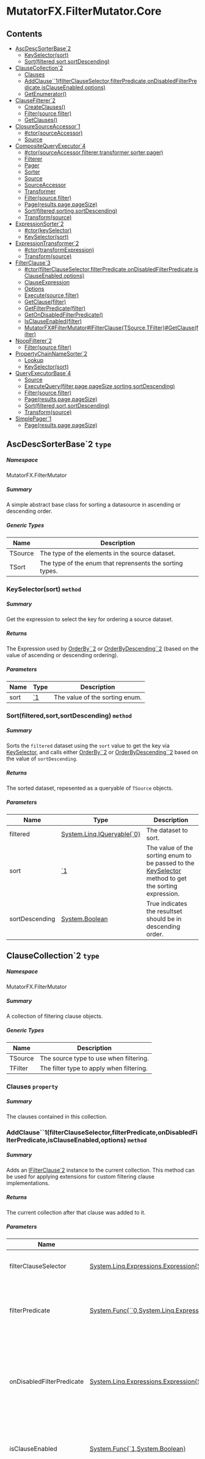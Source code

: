 <a name='assembly'></a>
# MutatorFX.FilterMutator.Core

## Contents

- [AscDescSorterBase\`2](#T-MutatorFX-FilterMutator-AscDescSorterBase`2 'MutatorFX.FilterMutator.AscDescSorterBase`2')
  - [KeySelector(sort)](#M-MutatorFX-FilterMutator-AscDescSorterBase`2-KeySelector-`1- 'MutatorFX.FilterMutator.AscDescSorterBase`2.KeySelector(`1)')
  - [Sort(filtered,sort,sortDescending)](#M-MutatorFX-FilterMutator-AscDescSorterBase`2-Sort-System-Linq-IQueryable{`0},`1,System-Boolean- 'MutatorFX.FilterMutator.AscDescSorterBase`2.Sort(System.Linq.IQueryable{`0},`1,System.Boolean)')
- [ClauseCollection\`2](#T-MutatorFX-FilterMutator-ClauseCollection`2 'MutatorFX.FilterMutator.ClauseCollection`2')
  - [Clauses](#P-MutatorFX-FilterMutator-ClauseCollection`2-Clauses 'MutatorFX.FilterMutator.ClauseCollection`2.Clauses')
  - [AddClause\`\`1(filterClauseSelector,filterPredicate,onDisabledFilterPredicate,isClauseEnabled,options)](#M-MutatorFX-FilterMutator-ClauseCollection`2-AddClause``1-System-Linq-Expressions-Expression{System-Func{`1,``0}},System-Func{``0,System-Linq-Expressions-Expression{System-Func{`0,System-Boolean}}},System-Linq-Expressions-Expression{System-Func{`0,System-Boolean}},System-Func{`1,System-Boolean},System-ValueTuple{System-String,System-Object}[]- 'MutatorFX.FilterMutator.ClauseCollection`2.AddClause``1(System.Linq.Expressions.Expression{System.Func{`1,``0}},System.Func{``0,System.Linq.Expressions.Expression{System.Func{`0,System.Boolean}}},System.Linq.Expressions.Expression{System.Func{`0,System.Boolean}},System.Func{`1,System.Boolean},System.ValueTuple{System.String,System.Object}[])')
  - [GetEnumerator()](#M-MutatorFX-FilterMutator-ClauseCollection`2-GetEnumerator 'MutatorFX.FilterMutator.ClauseCollection`2.GetEnumerator')
- [ClauseFilterer\`2](#T-MutatorFX-FilterMutator-ClauseFilterer`2 'MutatorFX.FilterMutator.ClauseFilterer`2')
  - [CreateClauses()](#M-MutatorFX-FilterMutator-ClauseFilterer`2-CreateClauses 'MutatorFX.FilterMutator.ClauseFilterer`2.CreateClauses')
  - [Filter(source,filter)](#M-MutatorFX-FilterMutator-ClauseFilterer`2-Filter-System-Linq-IQueryable{`0},`1- 'MutatorFX.FilterMutator.ClauseFilterer`2.Filter(System.Linq.IQueryable{`0},`1)')
  - [GetClauses()](#M-MutatorFX-FilterMutator-ClauseFilterer`2-GetClauses 'MutatorFX.FilterMutator.ClauseFilterer`2.GetClauses')
- [ClosureSourceAccessor\`1](#T-MutatorFX-FilterMutator-ClosureSourceAccessor`1 'MutatorFX.FilterMutator.ClosureSourceAccessor`1')
  - [#ctor(sourceAccessor)](#M-MutatorFX-FilterMutator-ClosureSourceAccessor`1-#ctor-System-Func{System-Linq-IQueryable{`0}}- 'MutatorFX.FilterMutator.ClosureSourceAccessor`1.#ctor(System.Func{System.Linq.IQueryable{`0}})')
  - [Source](#P-MutatorFX-FilterMutator-ClosureSourceAccessor`1-Source 'MutatorFX.FilterMutator.ClosureSourceAccessor`1.Source')
- [CompositeQueryExecutor\`4](#T-MutatorFX-FilterMutator-CompositeQueryExecutor`4 'MutatorFX.FilterMutator.CompositeQueryExecutor`4')
  - [#ctor(sourceAccessor,filterer,transformer,sorter,pager)](#M-MutatorFX-FilterMutator-CompositeQueryExecutor`4-#ctor-MutatorFX-FilterMutator-ISourceAccessor{`0},MutatorFX-FilterMutator-IFilterer{`0,`2},MutatorFX-FilterMutator-ITransformer{`0,`1},MutatorFX-FilterMutator-ISorter{`0,`3},MutatorFX-FilterMutator-IPager{`1}- 'MutatorFX.FilterMutator.CompositeQueryExecutor`4.#ctor(MutatorFX.FilterMutator.ISourceAccessor{`0},MutatorFX.FilterMutator.IFilterer{`0,`2},MutatorFX.FilterMutator.ITransformer{`0,`1},MutatorFX.FilterMutator.ISorter{`0,`3},MutatorFX.FilterMutator.IPager{`1})')
  - [Filterer](#P-MutatorFX-FilterMutator-CompositeQueryExecutor`4-Filterer 'MutatorFX.FilterMutator.CompositeQueryExecutor`4.Filterer')
  - [Pager](#P-MutatorFX-FilterMutator-CompositeQueryExecutor`4-Pager 'MutatorFX.FilterMutator.CompositeQueryExecutor`4.Pager')
  - [Sorter](#P-MutatorFX-FilterMutator-CompositeQueryExecutor`4-Sorter 'MutatorFX.FilterMutator.CompositeQueryExecutor`4.Sorter')
  - [Source](#P-MutatorFX-FilterMutator-CompositeQueryExecutor`4-Source 'MutatorFX.FilterMutator.CompositeQueryExecutor`4.Source')
  - [SourceAccessor](#P-MutatorFX-FilterMutator-CompositeQueryExecutor`4-SourceAccessor 'MutatorFX.FilterMutator.CompositeQueryExecutor`4.SourceAccessor')
  - [Transformer](#P-MutatorFX-FilterMutator-CompositeQueryExecutor`4-Transformer 'MutatorFX.FilterMutator.CompositeQueryExecutor`4.Transformer')
  - [Filter(source,filter)](#M-MutatorFX-FilterMutator-CompositeQueryExecutor`4-Filter-System-Linq-IQueryable{`0},`2- 'MutatorFX.FilterMutator.CompositeQueryExecutor`4.Filter(System.Linq.IQueryable{`0},`2)')
  - [Page(results,page,pageSize)](#M-MutatorFX-FilterMutator-CompositeQueryExecutor`4-Page-System-Linq-IQueryable{`1},System-Int32,System-Int32- 'MutatorFX.FilterMutator.CompositeQueryExecutor`4.Page(System.Linq.IQueryable{`1},System.Int32,System.Int32)')
  - [Sort(filtered,sorting,sortDescending)](#M-MutatorFX-FilterMutator-CompositeQueryExecutor`4-Sort-System-Linq-IQueryable{`0},`3,System-Boolean- 'MutatorFX.FilterMutator.CompositeQueryExecutor`4.Sort(System.Linq.IQueryable{`0},`3,System.Boolean)')
  - [Transform(source)](#M-MutatorFX-FilterMutator-CompositeQueryExecutor`4-Transform-System-Linq-IQueryable{`0}- 'MutatorFX.FilterMutator.CompositeQueryExecutor`4.Transform(System.Linq.IQueryable{`0})')
- [ExpressionSorter\`2](#T-MutatorFX-FilterMutator-ExpressionSorter`2 'MutatorFX.FilterMutator.ExpressionSorter`2')
  - [#ctor(keySelector)](#M-MutatorFX-FilterMutator-ExpressionSorter`2-#ctor-System-Func{`1,System-Linq-Expressions-Expression{System-Func{`0,System-Object}}}- 'MutatorFX.FilterMutator.ExpressionSorter`2.#ctor(System.Func{`1,System.Linq.Expressions.Expression{System.Func{`0,System.Object}}})')
  - [KeySelector(sort)](#M-MutatorFX-FilterMutator-ExpressionSorter`2-KeySelector-`1- 'MutatorFX.FilterMutator.ExpressionSorter`2.KeySelector(`1)')
- [ExpressionTransformer\`2](#T-MutatorFX-FilterMutator-ExpressionTransformer`2 'MutatorFX.FilterMutator.ExpressionTransformer`2')
  - [#ctor(transformExpression)](#M-MutatorFX-FilterMutator-ExpressionTransformer`2-#ctor-System-Linq-Expressions-Expression{System-Func{`0,`1}}- 'MutatorFX.FilterMutator.ExpressionTransformer`2.#ctor(System.Linq.Expressions.Expression{System.Func{`0,`1}})')
  - [Transform(source)](#M-MutatorFX-FilterMutator-ExpressionTransformer`2-Transform-System-Linq-IQueryable{`0}- 'MutatorFX.FilterMutator.ExpressionTransformer`2.Transform(System.Linq.IQueryable{`0})')
- [FilterClause\`3](#T-MutatorFX-FilterMutator-FilterClause`3 'MutatorFX.FilterMutator.FilterClause`3')
  - [#ctor(filterClauseSelector,filterPredicate,onDisabledFilterPredicate,isClauseEnabled,options)](#M-MutatorFX-FilterMutator-FilterClause`3-#ctor-System-Linq-Expressions-Expression{System-Func{`1,`2}},System-Func{`2,System-Linq-Expressions-Expression{System-Func{`0,System-Boolean}}},System-Linq-Expressions-Expression{System-Func{`0,System-Boolean}},System-Func{`1,System-Boolean},System-Collections-Generic-Dictionary{System-String,System-Object}- 'MutatorFX.FilterMutator.FilterClause`3.#ctor(System.Linq.Expressions.Expression{System.Func{`1,`2}},System.Func{`2,System.Linq.Expressions.Expression{System.Func{`0,System.Boolean}}},System.Linq.Expressions.Expression{System.Func{`0,System.Boolean}},System.Func{`1,System.Boolean},System.Collections.Generic.Dictionary{System.String,System.Object})')
  - [ClauseExpression](#P-MutatorFX-FilterMutator-FilterClause`3-ClauseExpression 'MutatorFX.FilterMutator.FilterClause`3.ClauseExpression')
  - [Options](#P-MutatorFX-FilterMutator-FilterClause`3-Options 'MutatorFX.FilterMutator.FilterClause`3.Options')
  - [Execute(source,filter)](#M-MutatorFX-FilterMutator-FilterClause`3-Execute-System-Linq-IQueryable{`0},`1- 'MutatorFX.FilterMutator.FilterClause`3.Execute(System.Linq.IQueryable{`0},`1)')
  - [GetClause(filter)](#M-MutatorFX-FilterMutator-FilterClause`3-GetClause-`1- 'MutatorFX.FilterMutator.FilterClause`3.GetClause(`1)')
  - [GetFilterPredicate(filter)](#M-MutatorFX-FilterMutator-FilterClause`3-GetFilterPredicate-`1- 'MutatorFX.FilterMutator.FilterClause`3.GetFilterPredicate(`1)')
  - [GetOnDisabledFilterPredicate()](#M-MutatorFX-FilterMutator-FilterClause`3-GetOnDisabledFilterPredicate 'MutatorFX.FilterMutator.FilterClause`3.GetOnDisabledFilterPredicate')
  - [IsClauseEnabled(filter)](#M-MutatorFX-FilterMutator-FilterClause`3-IsClauseEnabled-`1- 'MutatorFX.FilterMutator.FilterClause`3.IsClauseEnabled(`1)')
  - [MutatorFX#FilterMutator#IFilterClause{TSource,TFilter}#GetClause(filter)](#M-MutatorFX-FilterMutator-FilterClause`3-MutatorFX#FilterMutator#IFilterClause{TSource,TFilter}#GetClause-`1- 'MutatorFX.FilterMutator.FilterClause`3.MutatorFX#FilterMutator#IFilterClause{TSource,TFilter}#GetClause(`1)')
- [NoopFilterer\`2](#T-MutatorFX-FilterMutator-NoopFilterer`2 'MutatorFX.FilterMutator.NoopFilterer`2')
  - [Filter(source,filter)](#M-MutatorFX-FilterMutator-NoopFilterer`2-Filter-System-Linq-IQueryable{`0},`1- 'MutatorFX.FilterMutator.NoopFilterer`2.Filter(System.Linq.IQueryable{`0},`1)')
- [PropertyChainNameSorter\`2](#T-MutatorFX-FilterMutator-PropertyChainNameSorter`2 'MutatorFX.FilterMutator.PropertyChainNameSorter`2')
  - [Lookup](#P-MutatorFX-FilterMutator-PropertyChainNameSorter`2-Lookup 'MutatorFX.FilterMutator.PropertyChainNameSorter`2.Lookup')
  - [KeySelector(sort)](#M-MutatorFX-FilterMutator-PropertyChainNameSorter`2-KeySelector-`1- 'MutatorFX.FilterMutator.PropertyChainNameSorter`2.KeySelector(`1)')
- [QueryExecutorBase\`4](#T-MutatorFX-FilterMutator-QueryExecutorBase`4 'MutatorFX.FilterMutator.QueryExecutorBase`4')
  - [Source](#P-MutatorFX-FilterMutator-QueryExecutorBase`4-Source 'MutatorFX.FilterMutator.QueryExecutorBase`4.Source')
  - [ExecuteQuery(filter,page,pageSize,sorting,sortDescending)](#M-MutatorFX-FilterMutator-QueryExecutorBase`4-ExecuteQuery-`2,System-Int32,System-Int32,`3,System-Boolean- 'MutatorFX.FilterMutator.QueryExecutorBase`4.ExecuteQuery(`2,System.Int32,System.Int32,`3,System.Boolean)')
  - [Filter(source,filter)](#M-MutatorFX-FilterMutator-QueryExecutorBase`4-Filter-System-Linq-IQueryable{`0},`2- 'MutatorFX.FilterMutator.QueryExecutorBase`4.Filter(System.Linq.IQueryable{`0},`2)')
  - [Page(results,page,pageSize)](#M-MutatorFX-FilterMutator-QueryExecutorBase`4-Page-System-Linq-IQueryable{`1},System-Int32,System-Int32- 'MutatorFX.FilterMutator.QueryExecutorBase`4.Page(System.Linq.IQueryable{`1},System.Int32,System.Int32)')
  - [Sort(filtered,sort,sortDescending)](#M-MutatorFX-FilterMutator-QueryExecutorBase`4-Sort-System-Linq-IQueryable{`0},`3,System-Boolean- 'MutatorFX.FilterMutator.QueryExecutorBase`4.Sort(System.Linq.IQueryable{`0},`3,System.Boolean)')
  - [Transform(source)](#M-MutatorFX-FilterMutator-QueryExecutorBase`4-Transform-System-Linq-IQueryable{`0}- 'MutatorFX.FilterMutator.QueryExecutorBase`4.Transform(System.Linq.IQueryable{`0})')
- [SimplePager\`1](#T-MutatorFX-FilterMutator-SimplePager`1 'MutatorFX.FilterMutator.SimplePager`1')
  - [Page(results,page,pageSize)](#M-MutatorFX-FilterMutator-SimplePager`1-Page-System-Linq-IQueryable{`0},System-Int32,System-Int32- 'MutatorFX.FilterMutator.SimplePager`1.Page(System.Linq.IQueryable{`0},System.Int32,System.Int32)')

<a name='T-MutatorFX-FilterMutator-AscDescSorterBase`2'></a>
## AscDescSorterBase\`2 `type`

##### Namespace

MutatorFX.FilterMutator

##### Summary

A simple abstract base class for sorting a datasource in ascending or descending order.

##### Generic Types

| Name | Description |
| ---- | ----------- |
| TSource | The type of the elements in the source dataset. |
| TSort | The type of the enum that reprensents the sorting types. |

<a name='M-MutatorFX-FilterMutator-AscDescSorterBase`2-KeySelector-`1-'></a>
### KeySelector(sort) `method`

##### Summary

Get the expression to select the key for ordering a source dataset.

##### Returns

The Expression used by [OrderBy\`\`2](http://msdn.microsoft.com/query/dev14.query?appId=Dev14IDEF1&l=EN-US&k=k:System.Linq.Queryable.OrderBy``2 'System.Linq.Queryable.OrderBy``2(System.Linq.IQueryable{``0},System.Linq.Expressions.Expression{System.Func{``0,``1}})') or [OrderByDescending\`\`2](http://msdn.microsoft.com/query/dev14.query?appId=Dev14IDEF1&l=EN-US&k=k:System.Linq.Queryable.OrderByDescending``2 'System.Linq.Queryable.OrderByDescending``2(System.Linq.IQueryable{``0},System.Linq.Expressions.Expression{System.Func{``0,``1}})') (based on the value of ascending or descending ordering).

##### Parameters

| Name | Type | Description |
| ---- | ---- | ----------- |
| sort | [\`1](#T-`1 '`1') | The value of the sorting enum. |

<a name='M-MutatorFX-FilterMutator-AscDescSorterBase`2-Sort-System-Linq-IQueryable{`0},`1,System-Boolean-'></a>
### Sort(filtered,sort,sortDescending) `method`

##### Summary

Sorts the `filtered` dataset using the `sort` value to get the key via [KeySelector](#M-MutatorFX-FilterMutator-AscDescSorterBase`2-KeySelector-`1- 'MutatorFX.FilterMutator.AscDescSorterBase`2.KeySelector(`1)'), and calls either 
            [OrderBy\`\`2](http://msdn.microsoft.com/query/dev14.query?appId=Dev14IDEF1&l=EN-US&k=k:System.Linq.Queryable.OrderBy``2 'System.Linq.Queryable.OrderBy``2(System.Linq.IQueryable{``0},System.Linq.Expressions.Expression{System.Func{``0,``1}})') or [OrderByDescending\`\`2](http://msdn.microsoft.com/query/dev14.query?appId=Dev14IDEF1&l=EN-US&k=k:System.Linq.Queryable.OrderByDescending``2 'System.Linq.Queryable.OrderByDescending``2(System.Linq.IQueryable{``0},System.Linq.Expressions.Expression{System.Func{``0,``1}})') 
            based on the value of `sortDescending`.

##### Returns

The sorted dataset, repesented as a queryable of `TSource` objects.

##### Parameters

| Name | Type | Description |
| ---- | ---- | ----------- |
| filtered | [System.Linq.IQueryable{\`0}](http://msdn.microsoft.com/query/dev14.query?appId=Dev14IDEF1&l=EN-US&k=k:System.Linq.IQueryable 'System.Linq.IQueryable{`0}') | The dataset to sort. |
| sort | [\`1](#T-`1 '`1') | The value of the sorting enum to be passed to the [KeySelector](#M-MutatorFX-FilterMutator-AscDescSorterBase`2-KeySelector-`1- 'MutatorFX.FilterMutator.AscDescSorterBase`2.KeySelector(`1)') method to get the sorting expression. |
| sortDescending | [System.Boolean](http://msdn.microsoft.com/query/dev14.query?appId=Dev14IDEF1&l=EN-US&k=k:System.Boolean 'System.Boolean') | True indicates the resultset should be in descending order. |

<a name='T-MutatorFX-FilterMutator-ClauseCollection`2'></a>
## ClauseCollection\`2 `type`

##### Namespace

MutatorFX.FilterMutator

##### Summary

A collection of filtering clause objects.

##### Generic Types

| Name | Description |
| ---- | ----------- |
| TSource | The source type to use when filtering. |
| TFilter | The filter type to apply when filtering. |

<a name='P-MutatorFX-FilterMutator-ClauseCollection`2-Clauses'></a>
### Clauses `property`

##### Summary

The clauses contained in this collection.

<a name='M-MutatorFX-FilterMutator-ClauseCollection`2-AddClause``1-System-Linq-Expressions-Expression{System-Func{`1,``0}},System-Func{``0,System-Linq-Expressions-Expression{System-Func{`0,System-Boolean}}},System-Linq-Expressions-Expression{System-Func{`0,System-Boolean}},System-Func{`1,System-Boolean},System-ValueTuple{System-String,System-Object}[]-'></a>
### AddClause\`\`1(filterClauseSelector,filterPredicate,onDisabledFilterPredicate,isClauseEnabled,options) `method`

##### Summary

Adds an [IFilterClause\`2](#T-MutatorFX-FilterMutator-IFilterClause`2 'MutatorFX.FilterMutator.IFilterClause`2') instance to the current collection. 
            This method can be used for applying extensions for custom filtering clause implementations.

##### Returns

The current collection after that clause was added to it.

##### Parameters

| Name | Type | Description |
| ---- | ---- | ----------- |
| filterClauseSelector | [System.Linq.Expressions.Expression{System.Func{\`1,\`\`0}}](http://msdn.microsoft.com/query/dev14.query?appId=Dev14IDEF1&l=EN-US&k=k:System.Linq.Expressions.Expression 'System.Linq.Expressions.Expression{System.Func{`1,``0}}') | The accessor used to get the clause value from a filter. |
| filterPredicate | [System.Func{\`\`0,System.Linq.Expressions.Expression{System.Func{\`0,System.Boolean}}}](http://msdn.microsoft.com/query/dev14.query?appId=Dev14IDEF1&l=EN-US&k=k:System.Func 'System.Func{``0,System.Linq.Expressions.Expression{System.Func{`0,System.Boolean}}}') | The predicate factory that's used to generate the filtering expression based on the current clause value. |
| onDisabledFilterPredicate | [System.Linq.Expressions.Expression{System.Func{\`0,System.Boolean}}](http://msdn.microsoft.com/query/dev14.query?appId=Dev14IDEF1&l=EN-US&k=k:System.Linq.Expressions.Expression 'System.Linq.Expressions.Expression{System.Func{`0,System.Boolean}}') | A predicate that is used when the clause is considered disabled for a given filter. The default returns a constant true value for each item in the collection. |
| isClauseEnabled | [System.Func{\`1,System.Boolean}](http://msdn.microsoft.com/query/dev14.query?appId=Dev14IDEF1&l=EN-US&k=k:System.Func 'System.Func{`1,System.Boolean}') | A function that determines whether the current clause is enabled for a given filter. |
| options | [System.ValueTuple{System.String,System.Object}[]](http://msdn.microsoft.com/query/dev14.query?appId=Dev14IDEF1&l=EN-US&k=k:System.ValueTuple 'System.ValueTuple{System.String,System.Object}[]') | Additional options that can be passed to the clause. Will be converted to a [String](http://msdn.microsoft.com/query/dev14.query?appId=Dev14IDEF1&l=EN-US&k=k:System.String 'System.String')-[String](http://msdn.microsoft.com/query/dev14.query?appId=Dev14IDEF1&l=EN-US&k=k:System.String 'System.String')[Dictionary\`2](http://msdn.microsoft.com/query/dev14.query?appId=Dev14IDEF1&l=EN-US&k=k:System.Collections.Generic.Dictionary`2 'System.Collections.Generic.Dictionary`2'), so the keys should be unique amongst the parameters. |

##### Generic Types

| Name | Description |
| ---- | ----------- |
| TClause | The type of the selected clause from `TFilter`. Should be inferred. |

<a name='M-MutatorFX-FilterMutator-ClauseCollection`2-GetEnumerator'></a>
### GetEnumerator() `method`

##### Summary

Returns the enumerator for the [Clauses](#P-MutatorFX-FilterMutator-ClauseCollection`2-Clauses 'MutatorFX.FilterMutator.ClauseCollection`2.Clauses') in the collection.

##### Parameters

This method has no parameters.

<a name='T-MutatorFX-FilterMutator-ClauseFilterer`2'></a>
## ClauseFilterer\`2 `type`

##### Namespace

MutatorFX.FilterMutator

##### Summary

A simple [IFilterer\`2](#T-MutatorFX-FilterMutator-IFilterer`2 'MutatorFX.FilterMutator.IFilterer`2') implementation base class for creating a clause-based filtering mechanism.

##### Generic Types

| Name | Description |
| ---- | ----------- |
| TSource | The type of the source dataset items. |
| TFilter | The type of the input filter used for filtering and creating clauses. |

<a name='M-MutatorFX-FilterMutator-ClauseFilterer`2-CreateClauses'></a>
### CreateClauses() `method`

##### Summary

Factory method to create a generic [ClauseCollection\`2](#T-MutatorFX-FilterMutator-ClauseCollection`2 'MutatorFX.FilterMutator.ClauseCollection`2') for the current type.
            Can be used in non-static context to infer the generic type arguments for the collection.

##### Returns

An empty collection of clauses, which can be used to build the individual filter clauses.

##### Parameters

This method has no parameters.

<a name='M-MutatorFX-FilterMutator-ClauseFilterer`2-Filter-System-Linq-IQueryable{`0},`1-'></a>
### Filter(source,filter) `method`

##### Summary

Executes all the available clauses over the given `source` with values obtained for the clauses from the `filter`.

##### Returns

The filtered elements from the `source`.

##### Parameters

| Name | Type | Description |
| ---- | ---- | ----------- |
| source | [System.Linq.IQueryable{\`0}](http://msdn.microsoft.com/query/dev14.query?appId=Dev14IDEF1&l=EN-US&k=k:System.Linq.IQueryable 'System.Linq.IQueryable{`0}') | The source to filter with the clauses. |
| filter | [\`1](#T-`1 '`1') | The filter to use when filtering `source` with the clauses provided by [GetClauses](#M-MutatorFX-FilterMutator-ClauseFilterer`2-GetClauses 'MutatorFX.FilterMutator.ClauseFilterer`2.GetClauses'). |

<a name='M-MutatorFX-FilterMutator-ClauseFilterer`2-GetClauses'></a>
### GetClauses() `method`

##### Summary

Get the clauses, which will be used to filter the input datasource with a given filter.
            You can use the shorthand static method [CreateClauses](#M-MutatorFX-FilterMutator-ClauseFilterer`2-CreateClauses 'MutatorFX.FilterMutator.ClauseFilterer`2.CreateClauses') to create a static collection and refer it from here,
            so that instantiations of the clauses don't happen every time. Take caution not to create the collection every time this 
            method gets called unless you intend to generate them at runtime, because it can have performance repercussions.

##### Returns

The clauses used for aggregating over the source dataset.

##### Parameters

This method has no parameters.

<a name='T-MutatorFX-FilterMutator-ClosureSourceAccessor`1'></a>
## ClosureSourceAccessor\`1 `type`

##### Namespace

MutatorFX.FilterMutator

##### Summary

A simple source accessor which accepts an accessor function to provide for the [ISourceAccessor\`1](#T-MutatorFX-FilterMutator-ISourceAccessor`1 'MutatorFX.FilterMutator.ISourceAccessor`1') interface.

##### Generic Types

| Name | Description |
| ---- | ----------- |
| TSource | The type of the elements in the datasource. |

<a name='M-MutatorFX-FilterMutator-ClosureSourceAccessor`1-#ctor-System-Func{System-Linq-IQueryable{`0}}-'></a>
### #ctor(sourceAccessor) `constructor`

##### Summary

Create a new accessor, which will use the provided function to access the queryable source.

##### Parameters

| Name | Type | Description |
| ---- | ---- | ----------- |
| sourceAccessor | [System.Func{System.Linq.IQueryable{\`0}}](http://msdn.microsoft.com/query/dev14.query?appId=Dev14IDEF1&l=EN-US&k=k:System.Func 'System.Func{System.Linq.IQueryable{`0}}') | The function to use to access the queryable source. |

<a name='P-MutatorFX-FilterMutator-ClosureSourceAccessor`1-Source'></a>
### Source `property`

##### Summary

Use the aquired accessor function to access the queryable source.

<a name='T-MutatorFX-FilterMutator-CompositeQueryExecutor`4'></a>
## CompositeQueryExecutor\`4 `type`

##### Namespace

MutatorFX.FilterMutator

##### Summary

A queryexecutor implementation that accepts all its implementation details via its constructor.
            Can be used via DI if all parameters can be trivially resolved.

##### Generic Types

| Name | Description |
| ---- | ----------- |
| TSource | The type of the elements in the source dataset. |
| TResult | The type of the elements in the result dataset. |
| TFilter | The type of the filter that is used when filtering the source dataset. |
| TSort | The enum type that is used when sorting the dataset. |

<a name='M-MutatorFX-FilterMutator-CompositeQueryExecutor`4-#ctor-MutatorFX-FilterMutator-ISourceAccessor{`0},MutatorFX-FilterMutator-IFilterer{`0,`2},MutatorFX-FilterMutator-ITransformer{`0,`1},MutatorFX-FilterMutator-ISorter{`0,`3},MutatorFX-FilterMutator-IPager{`1}-'></a>
### #ctor(sourceAccessor,filterer,transformer,sorter,pager) `constructor`

##### Summary

Create a new instance of the [CompositeQueryExecutor\`4](#T-MutatorFX-FilterMutator-CompositeQueryExecutor`4 'MutatorFX.FilterMutator.CompositeQueryExecutor`4') with all its implementation details injected via constructor.

##### Parameters

| Name | Type | Description |
| ---- | ---- | ----------- |
| sourceAccessor | [MutatorFX.FilterMutator.ISourceAccessor{\`0}](#T-MutatorFX-FilterMutator-ISourceAccessor{`0} 'MutatorFX.FilterMutator.ISourceAccessor{`0}') | The source accessor used to acces the `TSource` elements. |
| filterer | [MutatorFX.FilterMutator.IFilterer{\`0,\`2}](#T-MutatorFX-FilterMutator-IFilterer{`0,`2} 'MutatorFX.FilterMutator.IFilterer{`0,`2}') | The filterer implementation used to filter the dataset. |
| transformer | [MutatorFX.FilterMutator.ITransformer{\`0,\`1}](#T-MutatorFX-FilterMutator-ITransformer{`0,`1} 'MutatorFX.FilterMutator.ITransformer{`0,`1}') | The transformation object that can transform the `TSource` types to `TResult` types. |
| sorter | [MutatorFX.FilterMutator.ISorter{\`0,\`3}](#T-MutatorFX-FilterMutator-ISorter{`0,`3} 'MutatorFX.FilterMutator.ISorter{`0,`3}') |  |
| pager | [MutatorFX.FilterMutator.IPager{\`1}](#T-MutatorFX-FilterMutator-IPager{`1} 'MutatorFX.FilterMutator.IPager{`1}') |  |

<a name='P-MutatorFX-FilterMutator-CompositeQueryExecutor`4-Filterer'></a>
### Filterer `property`

##### Summary

The filterer used to filter the source dataset with a given `TFilter`.

<a name='P-MutatorFX-FilterMutator-CompositeQueryExecutor`4-Pager'></a>
### Pager `property`

##### Summary

A pager object that generates paging results for a given `TResult` dataset.

<a name='P-MutatorFX-FilterMutator-CompositeQueryExecutor`4-Sorter'></a>
### Sorter `property`

##### Summary

A sorter object that sorts a given `TSource` object based on a sorting enum parameter.

<a name='P-MutatorFX-FilterMutator-CompositeQueryExecutor`4-Source'></a>
### Source `property`

##### Summary

The default source accessor implementation uses the injected [SourceAccessor](#P-MutatorFX-FilterMutator-CompositeQueryExecutor`4-SourceAccessor 'MutatorFX.FilterMutator.CompositeQueryExecutor`4.SourceAccessor') to access the source dataset.

<a name='P-MutatorFX-FilterMutator-CompositeQueryExecutor`4-SourceAccessor'></a>
### SourceAccessor `property`

##### Summary

The accessor used to access the source dataset.

<a name='P-MutatorFX-FilterMutator-CompositeQueryExecutor`4-Transformer'></a>
### Transformer `property`

##### Summary

An [ITransformer\`2](#T-MutatorFX-FilterMutator-ITransformer`2 'MutatorFX.FilterMutator.ITransformer`2') that can transform a source queryable to a result queryable dataset.

<a name='M-MutatorFX-FilterMutator-CompositeQueryExecutor`4-Filter-System-Linq-IQueryable{`0},`2-'></a>
### Filter(source,filter) `method`

##### Summary

The default filtering implementation uses the injected [Filterer](#P-MutatorFX-FilterMutator-CompositeQueryExecutor`4-Filterer 'MutatorFX.FilterMutator.CompositeQueryExecutor`4.Filterer') object to filter the given datasource with the provided filter.

##### Returns

The filtered dataset.

##### Parameters

| Name | Type | Description |
| ---- | ---- | ----------- |
| source | [System.Linq.IQueryable{\`0}](http://msdn.microsoft.com/query/dev14.query?appId=Dev14IDEF1&l=EN-US&k=k:System.Linq.IQueryable 'System.Linq.IQueryable{`0}') | The datasource to apply filtering to. |
| filter | [\`2](#T-`2 '`2') | The filter to apply to the datasource. |

<a name='M-MutatorFX-FilterMutator-CompositeQueryExecutor`4-Page-System-Linq-IQueryable{`1},System-Int32,System-Int32-'></a>
### Page(results,page,pageSize) `method`

##### Summary

The default implementation uses the injected [Pager](#P-MutatorFX-FilterMutator-CompositeQueryExecutor`4-Pager 'MutatorFX.FilterMutator.CompositeQueryExecutor`4.Pager') to apply paging to the result dataset.

##### Returns

The paged entries.

##### Parameters

| Name | Type | Description |
| ---- | ---- | ----------- |
| results | [System.Linq.IQueryable{\`1}](http://msdn.microsoft.com/query/dev14.query?appId=Dev14IDEF1&l=EN-US&k=k:System.Linq.IQueryable 'System.Linq.IQueryable{`1}') | The results to apply paging to. |
| page | [System.Int32](http://msdn.microsoft.com/query/dev14.query?appId=Dev14IDEF1&l=EN-US&k=k:System.Int32 'System.Int32') | The page (1-based) requested. |
| pageSize | [System.Int32](http://msdn.microsoft.com/query/dev14.query?appId=Dev14IDEF1&l=EN-US&k=k:System.Int32 'System.Int32') | The page size requested. |

<a name='M-MutatorFX-FilterMutator-CompositeQueryExecutor`4-Sort-System-Linq-IQueryable{`0},`3,System-Boolean-'></a>
### Sort(filtered,sorting,sortDescending) `method`

##### Summary

The default sorting implementation uses the injected [Sorter](#P-MutatorFX-FilterMutator-CompositeQueryExecutor`4-Sorter 'MutatorFX.FilterMutator.CompositeQueryExecutor`4.Sorter') object to sort the given source dataset.

##### Returns

The sorted dataset.

##### Parameters

| Name | Type | Description |
| ---- | ---- | ----------- |
| filtered | [System.Linq.IQueryable{\`0}](http://msdn.microsoft.com/query/dev14.query?appId=Dev14IDEF1&l=EN-US&k=k:System.Linq.IQueryable 'System.Linq.IQueryable{`0}') | The filtered, unsorted dataset to apply sorting to. |
| sorting | [\`3](#T-`3 '`3') | The sorting value to determine the kind of sorting to use. |
| sortDescending | [System.Boolean](http://msdn.microsoft.com/query/dev14.query?appId=Dev14IDEF1&l=EN-US&k=k:System.Boolean 'System.Boolean') | The order of sorting. |

<a name='M-MutatorFX-FilterMutator-CompositeQueryExecutor`4-Transform-System-Linq-IQueryable{`0}-'></a>
### Transform(source) `method`

##### Summary

The default transformation implementation uses the injected [Transformer](#P-MutatorFX-FilterMutator-CompositeQueryExecutor`4-Transformer 'MutatorFX.FilterMutator.CompositeQueryExecutor`4.Transformer') object to transform the source dataset to the result dataset.

##### Returns

The transformed objects.

##### Parameters

| Name | Type | Description |
| ---- | ---- | ----------- |
| source | [System.Linq.IQueryable{\`0}](http://msdn.microsoft.com/query/dev14.query?appId=Dev14IDEF1&l=EN-US&k=k:System.Linq.IQueryable 'System.Linq.IQueryable{`0}') | The source objects to transform to `TResult`. |

<a name='T-MutatorFX-FilterMutator-ExpressionSorter`2'></a>
## ExpressionSorter\`2 `type`

##### Namespace

MutatorFX.FilterMutator

##### Summary

A simple [AscDescSorterBase\`2](#T-MutatorFX-FilterMutator-AscDescSorterBase`2 'MutatorFX.FilterMutator.AscDescSorterBase`2') implementation, which accepts the implementation details in constructor.

##### Generic Types

| Name | Description |
| ---- | ----------- |
| TSource | The source types to sort. |
| TSort | The sort enum type to use for sorting. |

<a name='M-MutatorFX-FilterMutator-ExpressionSorter`2-#ctor-System-Func{`1,System-Linq-Expressions-Expression{System-Func{`0,System-Object}}}-'></a>
### #ctor(keySelector) `constructor`

##### Summary

Create a simple sorter which accepts the implementation details to use for sorting.

##### Parameters

| Name | Type | Description |
| ---- | ---- | ----------- |
| keySelector | [System.Func{\`1,System.Linq.Expressions.Expression{System.Func{\`0,System.Object}}}](http://msdn.microsoft.com/query/dev14.query?appId=Dev14IDEF1&l=EN-US&k=k:System.Func 'System.Func{`1,System.Linq.Expressions.Expression{System.Func{`0,System.Object}}}') | The factory method used to get the keySelector [Expression](http://msdn.microsoft.com/query/dev14.query?appId=Dev14IDEF1&l=EN-US&k=k:System.Linq.Expressions.Expression 'System.Linq.Expressions.Expression') for a given `TSort` value. |

<a name='M-MutatorFX-FilterMutator-ExpressionSorter`2-KeySelector-`1-'></a>
### KeySelector(sort) `method`

##### Summary

Use the aquired factory function to get the selector for the sorting function.

##### Returns

The expression used to select the key from a `TSource` object.

##### Parameters

| Name | Type | Description |
| ---- | ---- | ----------- |
| sort | [\`1](#T-`1 '`1') | The value of the sorting enum used to aquire the keySelector for. |

<a name='T-MutatorFX-FilterMutator-ExpressionTransformer`2'></a>
## ExpressionTransformer\`2 `type`

##### Namespace

MutatorFX.FilterMutator

##### Summary

A simple [ITransformer\`2](#T-MutatorFX-FilterMutator-ITransformer`2 'MutatorFX.FilterMutator.ITransformer`2') implementation, which accepts the implementation details in constructor.

##### Generic Types

| Name | Description |
| ---- | ----------- |
| TSource | The source type to transform. |
| TResult | The result type to transform `TSource` to. |

<a name='M-MutatorFX-FilterMutator-ExpressionTransformer`2-#ctor-System-Linq-Expressions-Expression{System-Func{`0,`1}}-'></a>
### #ctor(transformExpression) `constructor`

##### Summary

Create a simple transformer, which will use the provided expression to transform the source to the result dataset.

##### Parameters

| Name | Type | Description |
| ---- | ---- | ----------- |
| transformExpression | [System.Linq.Expressions.Expression{System.Func{\`0,\`1}}](http://msdn.microsoft.com/query/dev14.query?appId=Dev14IDEF1&l=EN-US&k=k:System.Linq.Expressions.Expression 'System.Linq.Expressions.Expression{System.Func{`0,`1}}') | The expression used to transform from `TSource` to `TResult`. |

<a name='M-MutatorFX-FilterMutator-ExpressionTransformer`2-Transform-System-Linq-IQueryable{`0}-'></a>
### Transform(source) `method`

##### Summary

Use the aquired expression to transform the `source` dataset to the result dataset.

##### Returns

The transformed results.

##### Parameters

| Name | Type | Description |
| ---- | ---- | ----------- |
| source | [System.Linq.IQueryable{\`0}](http://msdn.microsoft.com/query/dev14.query?appId=Dev14IDEF1&l=EN-US&k=k:System.Linq.IQueryable 'System.Linq.IQueryable{`0}') | The source to transform. |

<a name='T-MutatorFX-FilterMutator-FilterClause`3'></a>
## FilterClause\`3 `type`

##### Namespace

MutatorFX.FilterMutator

##### Summary

Represents the default implementation of a clause used for filtering. Provides a way to select 
            a clause from a filter object, execute the clause on a given dataset, or fallback to a default
            filtering mechanism when the clause is considered disabled.

##### Generic Types

| Name | Description |
| ---- | ----------- |
| TSource | The type of the source objects in the dataset to be filtered. |
| TFilter | The filter type to select the clause from to apply to the dataset. |
| TClause | The type of the selected clause. |

<a name='M-MutatorFX-FilterMutator-FilterClause`3-#ctor-System-Linq-Expressions-Expression{System-Func{`1,`2}},System-Func{`2,System-Linq-Expressions-Expression{System-Func{`0,System-Boolean}}},System-Linq-Expressions-Expression{System-Func{`0,System-Boolean}},System-Func{`1,System-Boolean},System-Collections-Generic-Dictionary{System-String,System-Object}-'></a>
### #ctor(filterClauseSelector,filterPredicate,onDisabledFilterPredicate,isClauseEnabled,options) `constructor`

##### Summary

Create a new clause used for filtering.

##### Parameters

| Name | Type | Description |
| ---- | ---- | ----------- |
| filterClauseSelector | [System.Linq.Expressions.Expression{System.Func{\`1,\`2}}](http://msdn.microsoft.com/query/dev14.query?appId=Dev14IDEF1&l=EN-US&k=k:System.Linq.Expressions.Expression 'System.Linq.Expressions.Expression{System.Func{`1,`2}}') | A selector that can be used to aquire the clause value from a given filter. As 
            it is an Expression, it can be used to rationalize about a collection of clauses. |
| filterPredicate | [System.Func{\`2,System.Linq.Expressions.Expression{System.Func{\`0,System.Boolean}}}](http://msdn.microsoft.com/query/dev14.query?appId=Dev14IDEF1&l=EN-US&k=k:System.Func 'System.Func{`2,System.Linq.Expressions.Expression{System.Func{`0,System.Boolean}}}') | The predicate factory to use when building the filtering expressions. Can be a lambda,
            that gets the selected clause value from the filter as parameter, that returns another lamdbda
            that uses closure on the outer clause parameter to apply dynamically parametered filtering.



Example:

```csharp
(clause: Clause) =&gt; (source: TSource) =&gt; source.Name.Contains(clause); 
            <para /> // shorter version: <para /> c =&gt; s =&gt; s.Name.Contains(c);
``` |
| onDisabledFilterPredicate | [System.Linq.Expressions.Expression{System.Func{\`0,System.Boolean}}](http://msdn.microsoft.com/query/dev14.query?appId=Dev14IDEF1&l=EN-US&k=k:System.Linq.Expressions.Expression 'System.Linq.Expressions.Expression{System.Func{`0,System.Boolean}}') | A predicate that gets used instead of 
            `filterPredicate` when the clause is considered disabled. |
| isClauseEnabled | [System.Func{\`1,System.Boolean}](http://msdn.microsoft.com/query/dev14.query?appId=Dev14IDEF1&l=EN-US&k=k:System.Func 'System.Func{`1,System.Boolean}') | A predicate that indicates whether the clause is to be
            considered enabled. |
| options | [System.Collections.Generic.Dictionary{System.String,System.Object}](http://msdn.microsoft.com/query/dev14.query?appId=Dev14IDEF1&l=EN-US&k=k:System.Collections.Generic.Dictionary 'System.Collections.Generic.Dictionary{System.String,System.Object}') | Additional untyped options. Can be used for extensibility to add 
            state or configuration to the clause via extensions. |

<a name='P-MutatorFX-FilterMutator-FilterClause`3-ClauseExpression'></a>
### ClauseExpression `property`

##### Summary

The expression that represents the clause selector. Can be used to rationalize
            about this clause in regards to other clauses (i.e. to check whether all filter
            properties are matched in a collection of clauses).

<a name='P-MutatorFX-FilterMutator-FilterClause`3-Options'></a>
### Options `property`

##### Summary

The options passed to this clause instance used to apply additional logic 
            based on state via extensions.

<a name='M-MutatorFX-FilterMutator-FilterClause`3-Execute-System-Linq-IQueryable{`0},`1-'></a>
### Execute(source,filter) `method`

##### Summary

Executes a filtering by applying one of provided predicates to filter the given datasource.

##### Returns

The dataset filtered by the predicate described by this clause.

##### Parameters

| Name | Type | Description |
| ---- | ---- | ----------- |
| source | [System.Linq.IQueryable{\`0}](http://msdn.microsoft.com/query/dev14.query?appId=Dev14IDEF1&l=EN-US&k=k:System.Linq.IQueryable 'System.Linq.IQueryable{`0}') | The source to filter by this clause's value. |
| filter | [\`1](#T-`1 '`1') | The filter to get the clause value from. |

<a name='M-MutatorFX-FilterMutator-FilterClause`3-GetClause-`1-'></a>
### GetClause(filter) `method`

##### Summary

Gets the clause object's value by applying the clause selector to the filter.

##### Returns

The clause value in the given object.

##### Parameters

| Name | Type | Description |
| ---- | ---- | ----------- |
| filter | [\`1](#T-`1 '`1') | The filter object to apply the selector to. |

<a name='M-MutatorFX-FilterMutator-FilterClause`3-GetFilterPredicate-`1-'></a>
### GetFilterPredicate(filter) `method`

##### Summary

Get the predicate expression for a given source item by a given filter, which
            indicates whether the given source item should be in the filtered resultset or not.

##### Returns

The expression that represents a predicate delegate, that can be used to
            filter the source dataset by the clause value. Returns null if the 
            [FilterPredicate](#P-MutatorFX-FilterMutator-FilterClause`3-FilterPredicate 'MutatorFX.FilterMutator.FilterClause`3.FilterPredicate') is null.

##### Parameters

| Name | Type | Description |
| ---- | ---- | ----------- |
| filter | [\`1](#T-`1 '`1') | The filter object to get the predicate clause from. |

<a name='M-MutatorFX-FilterMutator-FilterClause`3-GetOnDisabledFilterPredicate'></a>
### GetOnDisabledFilterPredicate() `method`

##### Summary

Gets the predicate that should be applied when the filter is considered disabled.
            If no custom predicate was supplied, the default is an always truthy predicate.

##### Returns

The predicate to use for filtering, or a truthy predicate if none was supplied.

##### Parameters

This method has no parameters.

<a name='M-MutatorFX-FilterMutator-FilterClause`3-IsClauseEnabled-`1-'></a>
### IsClauseEnabled(filter) `method`

##### Summary

Determine whether the clause is enabled for the given filter.
            Uses the `TClause` type's default [EqualityComparer\`1](http://msdn.microsoft.com/query/dev14.query?appId=Dev14IDEF1&l=EN-US&k=k:System.Collections.Generic.EqualityComparer`1 'System.Collections.Generic.EqualityComparer`1') if none was supplied.

##### Returns

True if the filter is considered enabled.

##### Parameters

| Name | Type | Description |
| ---- | ---- | ----------- |
| filter | [\`1](#T-`1 '`1') | The filter to use when checking the clause's disabled state. |

<a name='M-MutatorFX-FilterMutator-FilterClause`3-MutatorFX#FilterMutator#IFilterClause{TSource,TFilter}#GetClause-`1-'></a>
### MutatorFX#FilterMutator#IFilterClause{TSource,TFilter}#GetClause(filter) `method`

##### Summary

Gets the clause object's value by applying the clause selector to the filter.

##### Returns

The clause value in the given object.

##### Parameters

| Name | Type | Description |
| ---- | ---- | ----------- |
| filter | [\`1](#T-`1 '`1') | The filter object to apply the selector to. |

<a name='T-MutatorFX-FilterMutator-NoopFilterer`2'></a>
## NoopFilterer\`2 `type`

##### Namespace

MutatorFX.FilterMutator

##### Summary

A simple filterer implementation that returns the input datasource (does not filter). Can be used for mocking and testing or composition.

##### Generic Types

| Name | Description |
| ---- | ----------- |
| TSource | The source type to apply no filtering to. |
| TFilter | The filter type, not used. |

<a name='M-MutatorFX-FilterMutator-NoopFilterer`2-Filter-System-Linq-IQueryable{`0},`1-'></a>
### Filter(source,filter) `method`

##### Summary

Returns the input `source` object.

##### Returns

The `source` object.

##### Parameters

| Name | Type | Description |
| ---- | ---- | ----------- |
| source | [System.Linq.IQueryable{\`0}](http://msdn.microsoft.com/query/dev14.query?appId=Dev14IDEF1&l=EN-US&k=k:System.Linq.IQueryable 'System.Linq.IQueryable{`0}') | This object is returned. |
| filter | [\`1](#T-`1 '`1') | This object is ignored. |

<a name='T-MutatorFX-FilterMutator-PropertyChainNameSorter`2'></a>
## PropertyChainNameSorter\`2 `type`

##### Namespace

MutatorFX.FilterMutator

##### Summary

A sorter object that can be used to apply sorting to a given source dataset.
            This implementation instantiates a static cache for any given `TSort` parameter,
            which can throw if no matching property chains are found for any name in the given `TSort` enum.

##### Generic Types

| Name | Description |
| ---- | ----------- |
| TSource | The type of the elements in the source dataset. |
| TSort | The enum type. This enum should only contain names that can be resolved to property chains 
            without the separating dot, otherwise the static cache will throw. |

<a name='P-MutatorFX-FilterMutator-PropertyChainNameSorter`2-Lookup'></a>
### Lookup `property`

##### Summary

The global cache lookup for any given `TSort` type.

<a name='M-MutatorFX-FilterMutator-PropertyChainNameSorter`2-KeySelector-`1-'></a>
### KeySelector(sort) `method`

##### Summary

Uses the static cache [Lookup](#P-MutatorFX-FilterMutator-PropertyChainNameSorter`2-Lookup 'MutatorFX.FilterMutator.PropertyChainNameSorter`2.Lookup') to get the sorter property based on the `TSort` enum value provided.
            Throws if the given key was not found in the lookup.

##### Returns

The expression used to aquire the key to apply sorting for.

##### Parameters

| Name | Type | Description |
| ---- | ---- | ----------- |
| sort | [\`1](#T-`1 '`1') | The value to look for in the lookup and use. |

<a name='T-MutatorFX-FilterMutator-QueryExecutorBase`4'></a>
## QueryExecutorBase\`4 `type`

##### Namespace

MutatorFX.FilterMutator

##### Summary

A base implementation that provides a paging mechanism and composes the query to a resultset.

##### Generic Types

| Name | Description |
| ---- | ----------- |
| TSource | The type of the elements in the source dataset. |
| TResult | The type of the elements in the result dataset. |
| TFilter | The type of the filter used in filtering the dataset. |
| TSort | The enum type that is used to sort the dataset before paging is applied. |

<a name='P-MutatorFX-FilterMutator-QueryExecutorBase`4-Source'></a>
### Source `property`

##### Summary

The accessor for the queryable datasource.

<a name='M-MutatorFX-FilterMutator-QueryExecutorBase`4-ExecuteQuery-`2,System-Int32,System-Int32,`3,System-Boolean-'></a>
### ExecuteQuery(filter,page,pageSize,sorting,sortDescending) `method`

##### Summary

Executes the query with the given filtering, paging and sorting parameters on the source dataset.

##### Returns



##### Parameters

| Name | Type | Description |
| ---- | ---- | ----------- |
| filter | [\`2](#T-`2 '`2') | The filter object to use when filtering the queryable source dataset. |
| page | [System.Int32](http://msdn.microsoft.com/query/dev14.query?appId=Dev14IDEF1&l=EN-US&k=k:System.Int32 'System.Int32') | The page requested for the query. |
| pageSize | [System.Int32](http://msdn.microsoft.com/query/dev14.query?appId=Dev14IDEF1&l=EN-US&k=k:System.Int32 'System.Int32') | The page size requested for the query. |
| sorting | [\`3](#T-`3 '`3') | The sorting used when querying the dataset. |
| sortDescending | [System.Boolean](http://msdn.microsoft.com/query/dev14.query?appId=Dev14IDEF1&l=EN-US&k=k:System.Boolean 'System.Boolean') | Whether to use descending ordering of the results in the dataset. |

<a name='M-MutatorFX-FilterMutator-QueryExecutorBase`4-Filter-System-Linq-IQueryable{`0},`2-'></a>
### Filter(source,filter) `method`

##### Summary

Filters the given queryable datasource with the given filter.

##### Returns

The filtered datasource queryable.

##### Parameters

| Name | Type | Description |
| ---- | ---- | ----------- |
| source | [System.Linq.IQueryable{\`0}](http://msdn.microsoft.com/query/dev14.query?appId=Dev14IDEF1&l=EN-US&k=k:System.Linq.IQueryable 'System.Linq.IQueryable{`0}') | The source to filter. |
| filter | [\`2](#T-`2 '`2') | The filter object to use when filtering the source. |

<a name='M-MutatorFX-FilterMutator-QueryExecutorBase`4-Page-System-Linq-IQueryable{`1},System-Int32,System-Int32-'></a>
### Page(results,page,pageSize) `method`

##### Summary

Apply paging to a resultset queryable.

##### Returns

The elements in the queryable corresponding to the requested page.

##### Parameters

| Name | Type | Description |
| ---- | ---- | ----------- |
| results | [System.Linq.IQueryable{\`1}](http://msdn.microsoft.com/query/dev14.query?appId=Dev14IDEF1&l=EN-US&k=k:System.Linq.IQueryable 'System.Linq.IQueryable{`1}') | The results to apply paging to. |
| page | [System.Int32](http://msdn.microsoft.com/query/dev14.query?appId=Dev14IDEF1&l=EN-US&k=k:System.Int32 'System.Int32') | The page requested. |
| pageSize | [System.Int32](http://msdn.microsoft.com/query/dev14.query?appId=Dev14IDEF1&l=EN-US&k=k:System.Int32 'System.Int32') | The page size requested. |

<a name='M-MutatorFX-FilterMutator-QueryExecutorBase`4-Sort-System-Linq-IQueryable{`0},`3,System-Boolean-'></a>
### Sort(filtered,sort,sortDescending) `method`

##### Summary

Sorts the queryable datasource with the given sorting options.

##### Returns

The sorted queryable dataset.

##### Parameters

| Name | Type | Description |
| ---- | ---- | ----------- |
| filtered | [System.Linq.IQueryable{\`0}](http://msdn.microsoft.com/query/dev14.query?appId=Dev14IDEF1&l=EN-US&k=k:System.Linq.IQueryable 'System.Linq.IQueryable{`0}') | The dataset to sort. |
| sort | [\`3](#T-`3 '`3') | The sorting enum used to parameterize the sorting. |
| sortDescending | [System.Boolean](http://msdn.microsoft.com/query/dev14.query?appId=Dev14IDEF1&l=EN-US&k=k:System.Boolean 'System.Boolean') | Whether to use descending ordering for sorting. |

<a name='M-MutatorFX-FilterMutator-QueryExecutorBase`4-Transform-System-Linq-IQueryable{`0}-'></a>
### Transform(source) `method`

##### Summary

Transforms the given `TSource` datasource to a set of `TResult` results.

##### Returns

The transformed queryable datasource.

##### Parameters

| Name | Type | Description |
| ---- | ---- | ----------- |
| source | [System.Linq.IQueryable{\`0}](http://msdn.microsoft.com/query/dev14.query?appId=Dev14IDEF1&l=EN-US&k=k:System.Linq.IQueryable 'System.Linq.IQueryable{`0}') | The source to transform. |

<a name='T-MutatorFX-FilterMutator-SimplePager`1'></a>
## SimplePager\`1 `type`

##### Namespace

MutatorFX.FilterMutator

##### Summary

A simple paging implementation that uses [Skip\`\`1](http://msdn.microsoft.com/query/dev14.query?appId=Dev14IDEF1&l=EN-US&k=k:System.Linq.Queryable.Skip``1 'System.Linq.Queryable.Skip``1(System.Linq.IQueryable{``0},System.Int32)') and [Take\`\`1](http://msdn.microsoft.com/query/dev14.query?appId=Dev14IDEF1&l=EN-US&k=k:System.Linq.Queryable.Take``1 'System.Linq.Queryable.Take``1(System.Linq.IQueryable{``0},System.Int32)').

##### Generic Types

| Name | Description |
| ---- | ----------- |
| TResult | The type of the elements in the dataset to page. |

<a name='M-MutatorFX-FilterMutator-SimplePager`1-Page-System-Linq-IQueryable{`0},System-Int32,System-Int32-'></a>
### Page(results,page,pageSize) `method`

##### Summary

Get the paged results based on the input parameters.

##### Returns



##### Parameters

| Name | Type | Description |
| ---- | ---- | ----------- |
| results | [System.Linq.IQueryable{\`0}](http://msdn.microsoft.com/query/dev14.query?appId=Dev14IDEF1&l=EN-US&k=k:System.Linq.IQueryable 'System.Linq.IQueryable{`0}') | The results to page. |
| page | [System.Int32](http://msdn.microsoft.com/query/dev14.query?appId=Dev14IDEF1&l=EN-US&k=k:System.Int32 'System.Int32') | The value of the page. Should be positive. |
| pageSize | [System.Int32](http://msdn.microsoft.com/query/dev14.query?appId=Dev14IDEF1&l=EN-US&k=k:System.Int32 'System.Int32') | The page size to apply when paging. Should be positive. |

